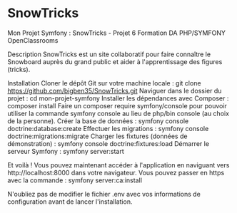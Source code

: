 # SnowTricks

Mon Projet Symfony : SnowTricks - Projet 6 Formation DA PHP/SYMFONY OpenClassrooms

Description
SnowTricks est un site collaboratif pour faire connaître le Snowboard auprès du grand public et aider à l'apprentissage des figures (tricks).

Installation
Cloner le dépôt Git sur votre machine locale : git clone https://github.com/bigben35/SnowTricks.git
Naviguer dans le dossier du projet : cd mon-projet-symfony
Installer les dépendances avec Composer : composer install
Faire un composer require symfony/console pour pouvoir utiliser la commande symfony console au lieu de php/bin console (au choix de la personne).
Créer la base de données : symfony console doctrine:database:create
Effectuer les migrations : symfony console doctrine:migrations:migrate
Charger les fixtures (données de démonstration) : symfony console doctrine:fixtures:load
Démarrer le serveur Symfony : symfony server:start

Et voilà ! Vous pouvez maintenant accéder à l'application en naviguant vers http://localhost:8000 dans votre navigateur.
Vous pouvez passer en https avec la commande : symfony server:ca:install

N'oubliez pas de modifier le fichier .env avec vos informations de configuration avant de lancer l'installation.
